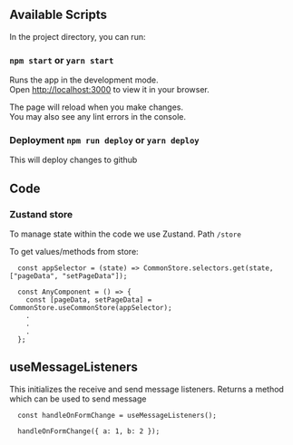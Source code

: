 ## Available Scripts

In the project directory, you can run:

### `npm start` or `yarn start`

Runs the app in the development mode.\
Open [http://localhost:3000](http://localhost:3000) to view it in your browser.

The page will reload when you make changes.\
You may also see any lint errors in the console.

### Deployment `npm run deploy` or `yarn deploy`

This will deploy changes to github

## Code

### Zustand store
To manage state within the code we use Zustand. Path `/store`

To get values/methods from store:
```
  const appSelector = (state) => CommonStore.selectors.get(state, ["pageData", "setPageData"]);

  const AnyComponent = () => {
    const [pageData, setPageData] = CommonStore.useCommonStore(appSelector);
    .
    .
    .
  };
```

## useMessageListeners

This initializes the receive and send message listeners. Returns a method which can be used to send message

```
  const handleOnFormChange = useMessageListeners();

  handleOnFormChange({ a: 1, b: 2 });
```
